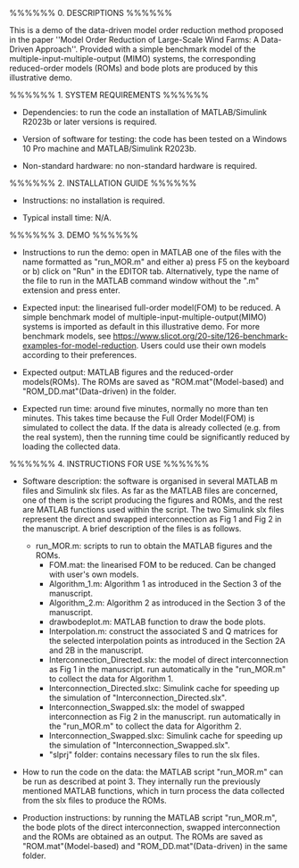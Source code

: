 %%%%%% 0. DESCRIPTIONS %%%%%%

This is a demo of the data-driven model order reduction method proposed in the paper ''Model Order Reduction of Large-Scale Wind Farms: A Data-Driven Approach''. Provided with a simple benchmark model of the multiple-input-multiple-output (MIMO) systems, the corresponding reduced-order models (ROMs) and bode plots are produced by this illustrative demo.

%%%%%% 1. SYSTEM REQUIREMENTS %%%%%%
- Dependencies: to run the code an installation of MATLAB/Simulink R2023b or later versions is required.

- Version of software for testing: the code has been tested on a Windows 10 Pro machine and MATLAB/Simulink R2023b.

- Non-standard hardware: no non-standard hardware is required.


%%%%%% 2. INSTALLATION GUIDE %%%%%%
- Instructions: no installation is required.

- Typical install time: N/A.

%%%%%% 3. DEMO %%%%%%
- Instructions to run the demo: open in MATLAB one of the files with the name formatted as "run_MOR.m" and either a) press F5 on the keyboard or b) click on "Run" in the EDITOR tab. Alternatively, type the name of the file to run in the MATLAB command window without the ".m" extension and press enter.

- Expected input: the linearised full-order model(FOM) to be reduced. A simple benchmark model of multiple-input-multiple-output(MIMO) systems is imported as default in this illustrative demo. For more benchmark models, see https://www.slicot.org/20-site/126-benchmark-examples-for-model-reduction. Users could use their own models according to their preferences.  

- Expected output: MATLAB figures and the reduced-order models(ROMs). The ROMs are saved as "ROM.mat"(Model-based) and "ROM_DD.mat"(Data-driven) in the folder.

- Expected run time: around five minutes, normally no more than ten minutes. This takes time because the Full Order Model(FOM) is simulated to collect the data. If the data is already collected (e.g. from the real system), then the running time could be significantly reduced by loading the collected data.

%%%%%% 4. INSTRUCTIONS FOR USE %%%%%%
- Software description: the software is organised in several MATLAB m files and Simulink slx files. As far as the MATLAB files are concerned, one of them is the script producing the figures and ROMs, and the rest are MATLAB functions used within the script. The two Simulink slx files represent the direct and swapped interconnection as Fig 1 and Fig 2 in the manuscript. A brief description of the files is as follows.
	+ run_MOR.m: scripts to run to obtain the MATLAB figures and the ROMs.
        + FOM.mat: the linearised FOM to be reduced. Can be changed with user's own models.	
        + Algorithm_1.m: Algorithm 1 as introduced in the Section 3 of the manuscript.
        + Algorithm_2.m: Algorithm 2 as introduced in the Section 3 of the manuscript.
        + drawbodeplot.m: MATLAB function to draw the bode plots.
        + Interpolation.m: construct the associated S and Q matrices for the selected interpolation points as introduced in the Section 2A and 2B in the manuscript. 
        + Interconnection_Directed.slx: the model of direct interconnection as Fig 1 in the manuscript. run automatically in the "run_MOR.m" to collect the data for Algorithm 1. 
        + Interconnection_Directed.slxc: Simulink cache for speeding up the simulation of "Interconnection_Directed.slx".      
        + Interconnection_Swapped.slx: the model of swapped interconnection as Fig 2 in the manuscript. run automatically in the "run_MOR.m" to collect the data for Algorithm 2. 
        + Interconnection_Swapped.slxc: Simulink cache for speeding up the simulation of "Interconnection_Swapped.slx".    
        + "slprj" folder: contains necessary files to run the slx files. 
- How to run the code on the data: the MATLAB script "run_MOR.m" can be run as described at point 3. They internally run the previously mentioned MATLAB functions, which in turn process the data collected from the slx files to produce the ROMs.

- Production instructions: by running the MATLAB script "run_MOR.m", the bode plots of the direct interconnection, swapped interconnection and the ROMs are obtained as an output. The ROMs are saved as "ROM.mat"(Model-based) and "ROM_DD.mat"(Data-driven) in the same folder.


	
